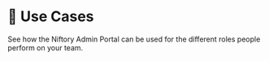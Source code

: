 # 💼 Use Cases

See how the Niftory Admin Portal can be used for the different roles people perform on your team.&#x20;
